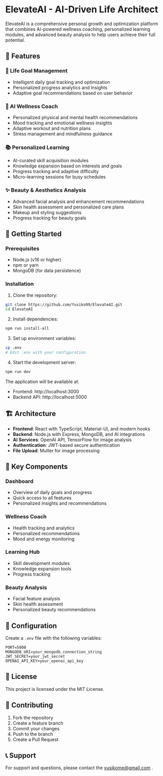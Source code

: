 # ElevateAI - AI-Driven Life Architect

ElevateAI is a comprehensive personal growth and optimization platform that combines AI-powered wellness coaching, personalized learning modules, and advanced beauty analysis to help users achieve their full potential.

## 🌟 Features

### 🎯 Life Goal Management
- Intelligent daily goal tracking and optimization
- Personalized progress analytics and insights
- Adaptive goal recommendations based on user behavior

### 🧠 AI Wellness Coach
- Personalized physical and mental health recommendations
- Mood tracking and emotional wellness insights
- Adaptive workout and nutrition plans
- Stress management and mindfulness guidance

### 📚 Personalized Learning
- AI-curated skill acquisition modules
- Knowledge expansion based on interests and goals
- Progress tracking and adaptive difficulty
- Micro-learning sessions for busy schedules

### ✨ Beauty & Aesthetics Analysis
- Advanced facial analysis and enhancement recommendations
- Skin health assessment and personalized care plans
- Makeup and styling suggestions
- Progress tracking for beauty goals

## 🚀 Getting Started

### Prerequisites
- Node.js (v16 or higher)
- npm or yarn
- MongoDB (for data persistence)

### Installation

1. Clone the repository:
```bash
git clone https://github.com/Yusiko99/ElevateAI.git
cd ElevateAI
```

2. Install dependencies:
```bash
npm run install-all
```

3. Set up environment variables:
```bash
cp .env
# Edit .env with your configuration
```

4. Start the development server:
```bash
npm run dev
```

The application will be available at:
- Frontend: http://localhost:3000
- Backend API: http://localhost:5000

## 🏗️ Architecture

- **Frontend**: React with TypeScript, Material-UI, and modern hooks
- **Backend**: Node.js with Express, MongoDB, and AI integrations
- **AI Services**: OpenAI API, TensorFlow for image analysis
- **Authentication**: JWT-based secure authentication
- **File Upload**: Multer for image processing

## 📱 Key Components

### Dashboard
- Overview of daily goals and progress
- Quick access to all features
- Personalized insights and recommendations

### Wellness Coach
- Health tracking and analytics
- Personalized recommendations
- Mood and energy monitoring

### Learning Hub
- Skill development modules
- Knowledge expansion tools
- Progress tracking

### Beauty Analysis
- Facial feature analysis
- Skin health assessment
- Personalized beauty recommendations

## 🔧 Configuration

Create a `.env` file with the following variables:
```
PORT=5000
MONGODB_URI=your_mongodb_connection_string
JWT_SECRET=your_jwt_secret
OPENAI_API_KEY=your_openai_api_key
```

## 📄 License

This project is licensed under the MIT License.

## 🤝 Contributing

1. Fork the repository
2. Create a feature branch
3. Commit your changes
4. Push to the branch
5. Create a Pull Request

## 📞 Support

For support and questions, please contact the yusikome@gmail.com . 
